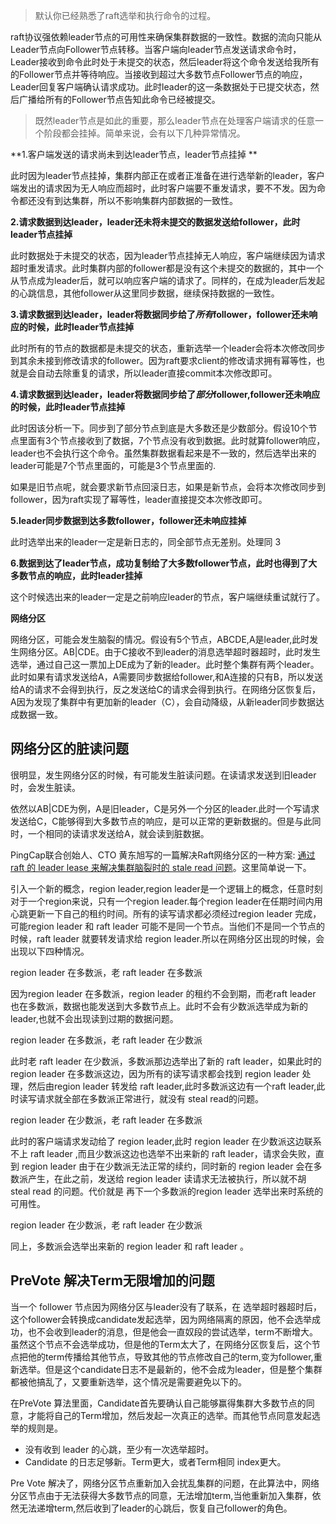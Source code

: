 > 默认你已经熟悉了raft选举和执行命令的过程。

raft协议强依赖leader节点的可用性来确保集群数据的一致性。数据的流向只能从Leader节点向Follower节点转移。当客户端向leader节点发送请求命令时，Leader接收到命令此时处于未提交的状态，然后leader将这个命令发送给我所有的Follower节点并等待响应。当接收到超过大多数节点Follower节点的响应，Leader回复客户端确认请求成功。此时leader的这一条数据处于已提交状态，然后广播给所有的Follower节点告知此命令已经被提交。

> 既然leader节点是如此的重要，那么leader节点在处理客户端请求的任意一个阶段都会挂掉。简单来说，会有以下几种异常情况。

**1.客户端发送的请求尚未到达leader节点，leader节点挂掉 **

此时因为leader节点挂掉，集群内部正在或者正准备在进行选举新的leader，客户端发出的请求因为无人响应而超时，此时客户端要不重发请求，要不不发。因为命令都还没有到达集群，所以不影响集群内部数据的一致性。

**2.请求数据到达leader，leader还未将未提交的数据发送给follower，此时leader节点挂掉**

此时数据处于未提交的状态，因为leader节点挂掉无人响应，客户端继续因为请求超时重发请求。此时集群内部的follower都是没有这个未提交的数据的，其中一个从节点成为leader后，就可以响应客户端的请求了。同样的，在成为leader后发起的心跳信息，其他follower从这里同步数据，继续保持数据的一致性。

**3.请求数据到达leader，leader将数据同步给了*所有*follower，follower还未响应的时候，此时leader节点挂掉**

此时所有的节点的数据都是未提交的状态，重新选举一个leader会将本次修改同步到其余未接到修改请求的follower。因为raft要求client的修改请求拥有幂等性，也就是会自动去除重复的请求，所以leader直接commit本次修改即可。

**4.请求数据到达leader，leader将数据同步给了*部分*follower,follower还未响应的时候，此时leader节点挂掉**

此时因该分析一下。同步到了部分节点到底是大多数还是少数部分。假设10个节点里面有3个节点接收到了数据，7个节点没有收到数据。此时就算follower响应，leader也不会执行这个命令。虽然集群数据看起来是不一致的，然后选举出来的leader可能是7个节点里面的，可能是3个节点里面的.

如果是旧节点呢，就会要求新节点回滚日志，如果是新节点，会将本次修改同步到follower，因为raft实现了幂等性，leader直接提交本次修改即可。

**5.leader同步数据到达多数follower，follower还未响应挂掉**

此时选举出来的leader一定是新日志的，同全部节点无差别。处理同 3

**6.数据到达了leader节点，成功复制给了大多数follower节点，此时也得到了大多数节点的响应，此时leader挂掉**

这个时候选出来的leader一定是之前响应leader的节点，客户端继续重试就行了。

**网络分区**

网络分区，可能会发生脑裂的情况。假设有5个节点，ABCDE,A是leader,此时发生网络分区。AB|CDE。由于C接收不到leader的消息选举超时器超时，此时发生选举，通过自己这一票加上DE成为了新的leader。此时整个集群有两个leader。此时如果有请求发送给A，A需要同步数据给follower,和A连接的只有B，所以发送给A的请求不会得到执行，反之发送给C的请求会得到执行。在网络分区恢复后，A因为发现了集群中有更加新的leader（C），会自动降级，从新leader同步数据达成数据一致。

## 网络分区的脏读问题

很明显，发生网络分区的时候，有可能发生脏读问题。在读请求发送到旧leader时，会发生脏读。

依然以AB|CDE为例，A是旧leader，C是另外一个分区的leader.此时一个写请求发送给C，C能够得到大多数节点的响应，是可以正常的更新数据的。但是与此同时，一个相同的读请求发送给A，就会读到脏数据。

PingCap联合创始人、CTO 黄东旭写的一篇解决Raft网络分区的一种方案: [通过 raft 的 leader lease 来解决集群脑裂时的 stale read 问题](https://pingcap.com/blog-stale-read-zh)。这里简单说一下。

引入一个新的概念，region leader,region leader是一个逻辑上的概念，任意时刻对于一个region来说，只有一个region leader.每个region leader在任期时间内用心跳更新一下自己的租约时间。所有的读写请求都必须经过region leader 完成，可能region leader 和 raft leader 可能不是同一个节点。当他们不是同一个节点的时候，raft leader 就要转发请求给 region leader.所以在网络分区出现的时候，会出现以下四种情况。

region leader 在多数派，老 raft leader 在多数派

因为region leader 在多数派，region leader 的租约不会到期，而老raft leader 也在多数派，数据也能发送到大多数节点上。此时不会有少数派选举成为新的leader,也就不会出现读到过期的数据问题。

region leader 在多数派，老 raft leader 在少数派

此时老 raft leader 在少数派，多数派那边选举出了新的 raft leader，如果此时的 region leader 在多数派这边，因为所有的读写请求都会找到 region leader 处理，然后由region leader 转发给 raft leader,此时多数派这边有一个raft leader,此时读写请求就全部在多数派正常进行，就没有 steal read的问题。

region leader 在少数派，老 raft leader 在多数派

此时的客户端请求发动给了 region leader,此时 region  leader 在少数派这边联系不上 raft  leader ,而且少数派这边也选举不出来新的 raft leader，请求会失败，直到 region leader 由于在少数派无法正常的续约，同时新的 region leader 会在多数派产生，在此之前，发送给 region leader 读请求无法被执行，所以就不胡 steal read 的问题。代价就是 再下一个多数派的region leader 选举出来时系统的可用性。

region leader 在少数派，老 raft leader 在少数派

同上，多数派会选举出来新的 region leader 和 raft  leader 。 

## PreVote 解决Term无限增加的问题

当一个 follower 节点因为网络分区与leader没有了联系，在 选举超时器超时后，这个follower会转换成candidate发起选举，因为网络隔离的原因，他不会选举成功，也不会收到leader的消息，但是他会一直奴段的尝试选举，term不断增大。虽然这个节点不会选举成功，但是他的Term太大了，在网络分区恢复后，这个节点把他的term传播给其他节点，导致其他的节点修改自己的term,变为follower,重新选举。但是这个candidate日志不是最新的，他不会成为leader，但是整个集群都被他搞乱了，又要重新选举，这个情况是需要避免以下的。



在PreVote 算法里面，Candidate首先要确认自己能够赢得集群大多数节点的同意，才能将自己的Term增加，然后发起一次真正的选举。而其他节点同意发起选举的规则是。

- 没有收到 leader 的心跳，至少有一次选举超时。
- Candidate 的日志足够新。Term更大，或者Term相同 index更大。

Pre Vote 解决了，网络分区节点重新加入会扰乱集群的问题，在此算法中，网络分区节点由于无法获得大多数节点的同意，无法增加term,当他重新加入集群，依然无法递增term,然后收到了leader的心跳后，恢复自己follower的角色。

